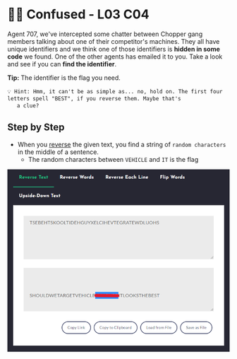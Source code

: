 # 🤷‍♂️ Confused - L03 C04

Agent 707, we've intercepted some chatter between Chopper gang members talking about one of their competitor's machines. They all have unique identifiers and we think one of those identifiers is **hidden in some code** we found. One of the other agents has emailed it to you. Take a look and see if you can **find the identifier**.

**Tip:** The identifier is the flag you need.

```
💡 Hint: Hmm, it can't be as simple as... no, hold on. The first four letters spell "BEST", if you reverse them. Maybe that's
   a clue?
```

## Step by Step

- When you [reverse](https://textreverser.com/) the given text, you find a string of `random characters` in the middle of a sentence.
    - The random characters between `VEHICLE` and `IT` is the flag

![picture of the reversed text output](/assets/confused1.png)
